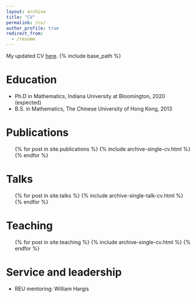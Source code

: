 ```yaml
---
layout: archive
title: "CV"
permalink: /cv/
author_profile: true
redirect_from:
  - /resume
---
```


My updated CV [here](http://qinxuqiang.github.io/files/Resume.pdf).
{% include base_path %}

Education
======
* Ph.D in Mathematics, Indiana University at Bloomington, 2020 (expected)
* B.S. in Mathematics, The Chinese University of Hong Kong, 2013


<!--
* Summer 2015: Research Assistant
  * Github University
  * Duties included: Tagging issues
  * Supervisor: Professor Git
* Fall 2015: Research Assistant
  * Github University
  * Duties included: Merging pull requests
  * Supervisor: Professor Hub
-->  

<!--
Skills
======
* Skill 1
* Skill 2
  * Sub-skill 2.1
  * Sub-skill 2.2
  * Sub-skill 2.3
* Skill 3
-->

Publications
======
  <ul>{% for post in site.publications %}
    {% include archive-single-cv.html %}
  {% endfor %}</ul>
  
Talks
======
  <ul>{% for post in site.talks %}
    {% include archive-single-talk-cv.html %}
  {% endfor %}</ul>
  
Teaching
======
  <ul>{% for post in site.teaching %}
    {% include archive-single-cv.html %}
  {% endfor %}</ul>
  
Service and leadership
======
* REU mentoring: William Hargis

